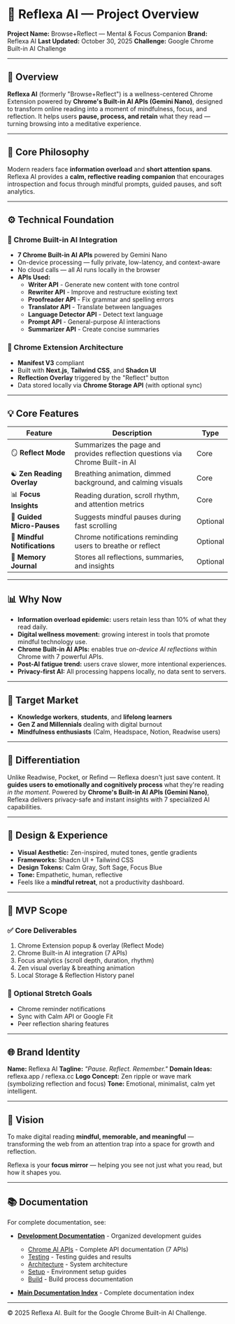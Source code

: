# 🌿 Reflexa AI — Project Overview

**Project Name:** Browse+Reflect — Mental & Focus Companion
**Brand:** Reflexa AI
**Last Updated:** October 30, 2025
**Challenge:** Google Chrome Built-in AI Challenge

---

## 🧠 Overview

**Reflexa AI** (formerly "Browse+Reflect") is a wellness-centered Chrome Extension powered by **Chrome's Built-in AI APIs (Gemini Nano)**, designed to transform online reading into a moment of mindfulness, focus, and reflection.
It helps users **pause, process, and retain** what they read — turning browsing into a meditative experience.

---

## 🌿 Core Philosophy

Modern readers face **information overload** and **short attention spans**. Reflexa AI provides a **calm, reflective reading companion** that encourages introspection and focus through mindful prompts, guided pauses, and soft analytics.

---

## ⚙️ Technical Foundation

### 🧩 Chrome Built-in AI Integration

- **7 Chrome Built-in AI APIs** powered by Gemini Nano
- On-device processing — fully private, low-latency, and context-aware
- No cloud calls — all AI runs locally in the browser
- **APIs Used:**
  - **Writer API** - Generate new content with tone control
  - **Rewriter API** - Improve and restructure existing text
  - **Proofreader API** - Fix grammar and spelling errors
  - **Translator API** - Translate between languages
  - **Language Detector API** - Detect text language
  - **Prompt API** - General-purpose AI interactions
  - **Summarizer API** - Create concise summaries

### 🔐 Chrome Extension Architecture

- **Manifest V3** compliant
- Built with **Next.js**, **Tailwind CSS**, and **Shadcn UI**
- **Reflection Overlay** triggered by the "Reflect" button
- Data stored locally via **Chrome Storage API** (with optional sync)

---

## 💡 Core Features

| Feature                      | Description                                                                  | Type     |
| ---------------------------- | ---------------------------------------------------------------------------- | -------- |
| 🪞 **Reflect Mode**          | Summarizes the page and provides reflection questions via Chrome Built-in AI | Core     |
| ☯️ **Zen Reading Overlay**   | Breathing animation, dimmed background, and calming visuals                  | Core     |
| 📊 **Focus Insights**        | Reading duration, scroll rhythm, and attention metrics                       | Core     |
| 🧘 **Guided Micro-Pauses**   | Suggests mindful pauses during fast scrolling                                | Optional |
| 🔔 **Mindful Notifications** | Chrome notifications reminding users to breathe or reflect                   | Optional |
| 📘 **Memory Journal**        | Stores all reflections, summaries, and insights                              | Optional |

---

## 📊 Why Now

- **Information overload epidemic:** users retain less than 10% of what they read daily.
- **Digital wellness movement:** growing interest in tools that promote mindful technology use.
- **Chrome Built-in AI APIs:** enables true _on-device AI reflections_ within Chrome with 7 powerful APIs.
- **Post-AI fatigue trend:** users crave slower, more intentional experiences.
- **Privacy-first AI:** All processing happens locally, no data sent to servers.

---

## 🎯 Target Market

- **Knowledge workers**, **students**, and **lifelong learners**
- **Gen Z and Millennials** dealing with digital burnout
- **Mindfulness enthusiasts** (Calm, Headspace, Notion, Readwise users)

---

## 🔎 Differentiation

Unlike Readwise, Pocket, or Refind — Reflexa doesn't just save content.
It **guides users to emotionally and cognitively process** what they're reading _in the moment_.
Powered by **Chrome's Built-in AI APIs (Gemini Nano)**, Reflexa delivers privacy-safe and instant insights with 7 specialized AI capabilities.

---

## 🎨 Design & Experience

- **Visual Aesthetic:** Zen-inspired, muted tones, gentle gradients
- **Frameworks:** Shadcn UI + Tailwind CSS
- **Design Tokens:** Calm Gray, Soft Sage, Focus Blue
- **Tone:** Empathetic, human, reflective
- Feels like a **mindful retreat**, not a productivity dashboard.

---

## 🚀 MVP Scope

### ✅ Core Deliverables

1. Chrome Extension popup & overlay (Reflect Mode)
2. Chrome Built-in AI integration (7 APIs)
3. Focus analytics (scroll depth, duration, rhythm)
4. Zen visual overlay & breathing animation
5. Local Storage & Reflection History panel

### 🌱 Optional Stretch Goals

- Chrome reminder notifications
- Sync with Calm API or Google Fit
- Peer reflection sharing features

---

## 🌐 Brand Identity

**Name:** Reflexa AI
**Tagline:** _"Pause. Reflect. Remember."_
**Domain Ideas:** reflexa.app / reflexa.cc
**Logo Concept:** Zen ripple or wave mark (symbolizing reflection and focus)
**Tone:** Emotional, minimalist, calm yet intelligent.

---

## 🧭 Vision

To make digital reading **mindful, memorable, and meaningful** — transforming the web from an attention trap into a space for growth and reflection.

Reflexa is your **focus mirror** — helping you see not just what you read, but how it shapes you.

---

## 📚 Documentation

For complete documentation, see:

- **[Development Documentation](./development/)** - Organized development guides
  - [Chrome AI APIs](./development/chrome-apis/) - Complete API documentation (7 APIs)
  - [Testing](./development/testing/) - Testing guides and results
  - [Architecture](./development/architecture/) - System architecture
  - [Setup](./development/setup/) - Environment setup guides
  - [Build](./development/build/) - Build process documentation

- **[Main Documentation Index](./README.md)** - Complete documentation index

---

© 2025 Reflexa AI. Built for the Google Chrome Built-in AI Challenge.
